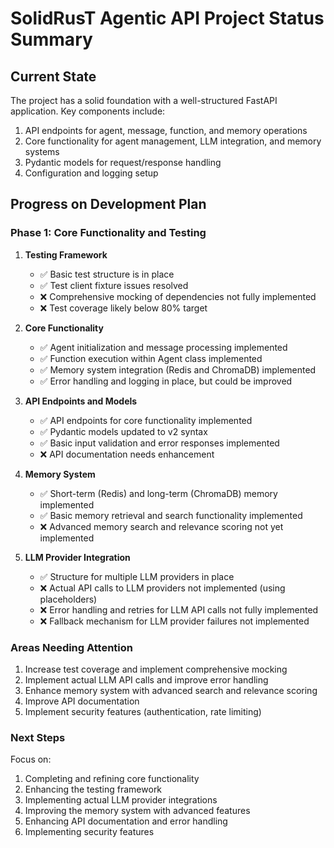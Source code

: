 # SolidRusT Agentic API Project Status Summary

## Current State

The project has a solid foundation with a well-structured FastAPI application. Key components include:

1. API endpoints for agent, message, function, and memory operations
2. Core functionality for agent management, LLM integration, and memory systems
3. Pydantic models for request/response handling
4. Configuration and logging setup

## Progress on Development Plan

### Phase 1: Core Functionality and Testing

1. **Testing Framework**
   - ✅ Basic test structure is in place
   - ✅ Test client fixture issues resolved
   - ❌ Comprehensive mocking of dependencies not fully implemented
   - ❌ Test coverage likely below 80% target

2. **Core Functionality**
   - ✅ Agent initialization and message processing implemented
   - ✅ Function execution within Agent class implemented
   - ✅ Memory system integration (Redis and ChromaDB) implemented
   - ✅ Error handling and logging in place, but could be improved

3. **API Endpoints and Models**
   - ✅ API endpoints for core functionality implemented
   - ✅ Pydantic models updated to v2 syntax
   - ✅ Basic input validation and error responses implemented
   - ❌ API documentation needs enhancement

4. **Memory System**
   - ✅ Short-term (Redis) and long-term (ChromaDB) memory implemented
   - ✅ Basic memory retrieval and search functionality implemented
   - ❌ Advanced memory search and relevance scoring not yet implemented

5. **LLM Provider Integration**
   - ✅ Structure for multiple LLM providers in place
   - ❌ Actual API calls to LLM providers not implemented (using placeholders)
   - ❌ Error handling and retries for LLM API calls not fully implemented
   - ❌ Fallback mechanism for LLM provider failures not implemented

### Areas Needing Attention

1. Increase test coverage and implement comprehensive mocking
2. Implement actual LLM API calls and improve error handling
3. Enhance memory system with advanced search and relevance scoring
4. Improve API documentation
5. Implement security features (authentication, rate limiting)

### Next Steps

Focus on:

1. Completing and refining core functionality
2. Enhancing the testing framework
3. Implementing actual LLM provider integrations
4. Improving the memory system with advanced features
5. Enhancing API documentation and error handling
6. Implementing security features
